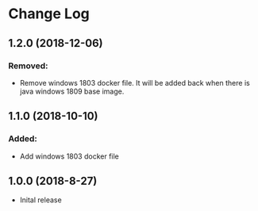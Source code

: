 # Change Log
## 1.2.0 (2018-12-06)
### Removed:
* Remove windows 1803 docker file. It will be added back when there is java  windows 1809 base image.
## 1.1.0 (2018-10-10)
### Added:
* Add windows 1803 docker file
## 1.0.0 (2018-8-27)
* Inital release